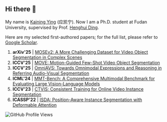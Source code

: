 ## Hi there 👋

My name is [Kaining Ying](https://github.com/KainingYing/KainingYIng/blob/main/cv.pdf) (应凯宁). Now I am a Ph.D. student at Fudan University, supervised by Prof. [Henghui Ding](https://henghuiding.com). 

Here are my selected first-authored papers; for the full list, please refer to [Google Scholar](https://scholar.google.com/citations?user=MDvaeqUAAAAJ&hl=en).
1. **arXiv'25**  | [MOSEv2: A More Challenging Dataset for Video Object Segmentation in Complex Scenes]()
2. **ICCV'25**   | [MOVE: Motion-Guided Few-Shot Video Object Segmentation]()
3. **ICCV'25**   | [OmniAVS: Towards Omnimodal Expressions and Reasoning in Referring Audio-Visual Segmentation]()
4. **ICML'24**   | [MMT-Bench: A Comprehensive Multimodal Benchmark for Evaluating Large Vision-Language Models]()
5. **ICCV'23**   | [CTVIS: Consistent Training for Online Video Instance Segmentation]()
6. **ICASSP'22** | [ISDA: Position-Aware Instance Segmentation with Deformable Attention]()

![GitHub Profile Views](https://komarev.com/ghpvc/?username=KainingYing)
<!--
**KainingYing/KainingYIng** is a ✨ _special_ ✨ repository because its `README.md` (this file) appears on your GitHub profile.

Here are some ideas to get you started:

- 🔭 I’m currently working on ...
- 🌱 I’m currently learning ...
- 👯 I’m looking to collaborate on ...
- 🤔 I’m looking for help with ...
- 💬 Ask me about ...
- 📫 How to reach me: ...
- 😄 Pronouns: ...
- ⚡ Fun fact: ...
-->

